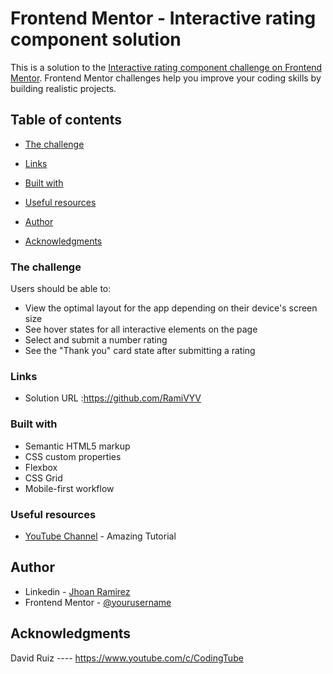 # Frontend Mentor - Interactive rating component solution

This is a solution to the [Interactive rating component challenge on Frontend Mentor](https://www.frontendmentor.io/challenges/interactive-rating-component-koxpeBUmI). Frontend Mentor challenges help you improve your coding skills by building realistic projects. 

## Table of contents


  - [The challenge](#the-challenge)
  - [Links](#links)
  - [Built with](#built-with)

  - [Useful resources](#useful-resources)
  - [Author](#author)
  - [Acknowledgments](#acknowledgments)


### The challenge

Users should be able to:

- View the optimal layout for the app depending on their device's screen size
- See hover states for all interactive elements on the page
- Select and submit a number rating
- See the "Thank you" card state after submitting a rating


### Links

- Solution URL :https://github.com/RamiVYV
### Built with

- Semantic HTML5 markup
- CSS custom properties
- Flexbox
- CSS Grid
- Mobile-first workflow

### Useful resources

- [YouTube Channel](https://www.youtube.com/c/CodingTube) - Amazing Tutorial

## Author

- Linkedin - [Jhoan Ramirez](https://www.linkedin.com/in/jhoan-ramirez-04a443b5/)
- Frontend Mentor - [@yourusername](https://www.frontendmentor.io/profile/RamiVYV)

## Acknowledgments

David Ruiz ---- https://www.youtube.com/c/CodingTube